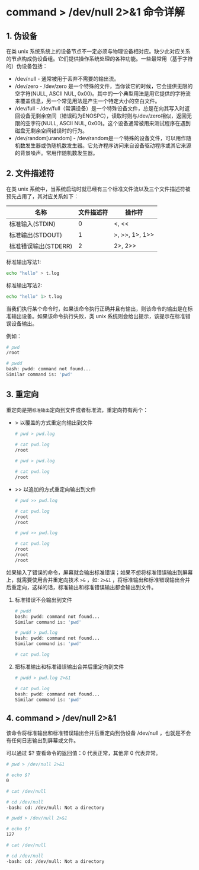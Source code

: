 # command > /dev/null 2>&1 命令详解

## 1. 伪设备
在类 unix 系统系统上的设备节点不一定必须与物理设备相对应。缺少此对应关系的节点构成伪设备组。它们提供操作系统处理的各种功能。一些最常用（基于字符的）伪设备包括：

- /dev/null - 通常被用于丢弃不需要的输出流。
- /dev/zero - /dev/zero 是一个特殊的文件，当你读它的时候，它会提供无限的空字符(NULL, ASCII NUL, 0x00)。其中的一个典型用法是用它提供的字符流来覆盖信息，另一个常见用法是产生一个特定大小的空白文件。
- /dev/full - /dev/full（常满设备）是一个特殊设备文件，总是在向其写入时返回设备无剩余空间（错误码为ENOSPC），读取时则与/dev/zero相似，返回无限的空字符(NULL, ASCII NUL, 0x00)。这个设备通常被用来测试程序在遇到磁盘无剩余空间错误时的行为。
- /dev/random[urandom] - /dev/random是一个特殊的设备文件，可以用作随机数发生器或伪随机数发生器。它允许程序访问来自设备驱动程序或其它来源的背景噪声。常用作随机数发生器。

## 2. 文件描述符
在类 unix 系统中，当系统启动时就已经有三个标准文件流以及三个文件描述符被预先占用了，其对应关系如下：

|名称|文件描述符|操作符|
|--|--|--|
|标准输入(STDIN)|0|<, <<|
|标准输出(STDOUT)|1|>, >>, 1>, 1>>|
|标准错误输出(STDERR)|2|2>, 2>>|

标准输出写法1:

```bash
echo "hello" > t.log
```

标准输出写法2:

```bash
echo "hello" 1> t.log
```

当我们执行某个命令时，如果该命令执行正确并且有输出，则该命令的输出是在标准输出设备。如果该命令执行失败，类 unix 系统则会给出提示，该提示在标准错误设备输出。

例如：
```bash
# pwd
/root

# pwdd
bash: pwdd: command not found...
Similar command is: 'pwd'
```

## 3. 重定向
重定向是把```标准输出```定向到文件或者标准流，重定向符有两个：

- \> 以覆盖的方式重定向输出到文件
   ```bash
   # pwd > pwd.log
   
   # cat pwd.log
   /root
    
   # pwd > pwd.log
   
   # cat pwd.log
   /root
   ```

- \>\> 以追加的方式重定向输出到文件
   ```bash
   # pwd >> pwd.log
   
   # cat pwd.log
   /root
   /root
   
   # pwd >> pwd.log
   
   # cat pwd.log
   /root
   /root
   /root
   ```

如果输入了错误的命令，屏幕就会输出标准错误；如果不想将标准错误输出到屏幕上，就需要使用合并重定向技术 ```>&``` ，如: ```2>&1``` ，将标准输出和标准错误输出合并后重定向，这样的话，标准输出和标准错误输出都会输出到文件。

1. 标准错误不会输出到文件
   ```bash
   # pwdd
   bash: pwdd: command not found...
   Similar command is: 'pwd'
   
   # pwdd > pwd.log
   bash: pwdd: command not found...
   Similar command is: 'pwd'
   
   # cat pwd.log
   ```

2. 把标准输出和标准错误输出合并后重定向到文件
   ```bash
   # pwdd > pwd.log 2>&1
   
   # cat pwd.log 
   bash: pwdd: command not found...
   Similar command is: 'pwd'
   ```

## 4. command > /dev/null 2>&1

该命令将标准输出和标准错误输出合并后重定向到伪设备 /dev/null ，也就是不会有任何日志输出到屏幕或文件。

可以通过 $? 查看命令的返回值：0 代表正常，其他非 0 代表异常。

```bash
# pwd > /dev/null 2>&1

# echo $?
0

# cat /dev/null

# cd /dev/null
-bash: cd: /dev/null: Not a directory

# pwdd > /dev/null 2>&1

# echo $?
127

# cat /dev/null

# cd /dev/null
-bash: cd: /dev/null: Not a directory
```
